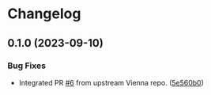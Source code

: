 # Changelog

## 0.1.0 (2023-09-10)


### Bug Fixes

* Integrated PR [#6](https://www.github.com/iphoting/RackStaticApp/issues/6) from upstream Vienna repo. ([5e560b0](https://www.github.com/iphoting/RackStaticApp/commit/5e560b02fddf9c5e3b57b98c1cbd2c2c1db8cfa3))
